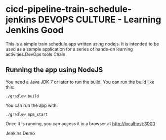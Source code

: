 # cicd-pipeline-train-schedule-jenkins DEVOPS CULTURE - Learning Jenkins Good

This is a simple train schedule app written using nodejs. It is intended to be used as a sample application for a series of hands-on learning activities.DevOps tools Chain

## Running the app using NodeJS

You need a Java JDK 7 or later to run the build. You can run the build like this:

    ./gradlew build

You can run the app with:

    ./gradlew npm_start

Once it is running, you can access it in a browser at [http://localhost:3000](http://localhost:3000)

Jenkins Demo 
